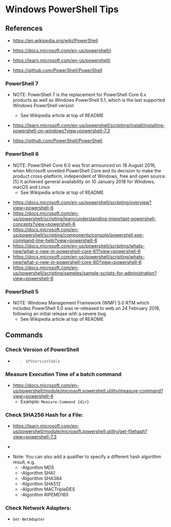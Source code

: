 
# Windows PowerShell Tips

## References
- https://en.wikipedia.org/wiki/PowerShell

- https://docs.microsoft.com/en-us/powershell/i
- https://learn.microsoft.com/en-us/powershell/
- https://github.com/PowerShell/PowerShell


### PowerShell 7
- NOTE: PowerShell 7 is the replacement for PowerShell Core 6.x products as well as Windows PowerShell 5.1, which is the last supported Windows PowerShell version
  + See Wikipedia article at top of README

- https://learn.microsoft.com/en-us/powershell/scripting/install/installing-powershell-on-windows?view=powershell-7.3
- https://github.com/PowerShell/PowerShell


### PowerShell 6
- NOTE: PowerShell Core 6.0 was first announced on 18 August 2016, when Microsoft unveiled PowerShell Core and its decision to make the product cross-platform, independent of Windows, free and open source.[5] It achieved general availability on 10 January 2018 for Windows, macOS and Linux
  + See Wikipedia article at top of README


* https://docs.microsoft.com/en-us/powershell/scripting/overview?view=powershell-6
* https://docs.microsoft.com/en-us/powershell/scripting/learn/understanding-important-powershell-concepts?view=powershell-6
* https://docs.microsoft.com/en-us/powershell/scripting/components/console/powershell.exe-command-line-help?view=powershell-6
* https://docs.microsoft.com/en-us/powershell/scripting/whats-new/what-s-new-in-powershell-core-61?view=powershell-6
* https://docs.microsoft.com/en-us/powershell/scripting/whats-new/what-s-new-in-powershell-core-60?view=powershell-6
* https://docs.microsoft.com/en-us/powershell/scripting/samples/sample-scripts-for-administration?view=powershell-6


### PowerShell 5
- NOTE: Windows Management Framework (WMF) 5.0 RTM which includes PowerShell 5.0 was re-released to web on 24 February 2016, following an initial release with a severe bug
  + See Wikipedia article at top of README




## Commands

### Check Version of PowerShell 
- > ```$PSVersionTable```


### Measure Execution Time of a batch command
* https://docs.microsoft.com/en-us/powershell/module/microsoft.powershell.utility/measure-command?view=powershell-6
  * Example: ```Measure-Command {dir}```



### Check SHA256 Hash for a File:
- https://learn.microsoft.com/en-us/powershell/module/microsoft.powershell.utility/get-filehash?view=powershell-7.3
* ```Get-FileHash {filename | full file path name}
* Note: You can also add a qualifier to specify a different hash algorithm result, e.g.
	* -Algorithm MD5
	* -Algorithm SHA1
	* -Algorithm SHA384
	* -Algorithm SHA512
	* -Algorithm MACTripleDES
	* -Algorithm RIPEMD160
	

### Check Network Adapters:
* ```Get-NetAdapter```



